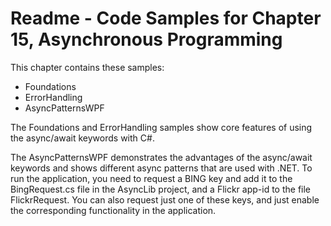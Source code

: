 # Readme - Code Samples for Chapter 15, Asynchronous ProgrammingThis chapter contains these samples:* Foundations* ErrorHandling* AsyncPatternsWPFThe Foundations and ErrorHandling samples show core features of using the async/await keywords with C#.The AsyncPatternsWPF demonstrates the advantages of the async/await keywords and shows different async patterns that are used with .NET. To run the application, you need to request a BING key and add it to the BingRequest.cs file in the AsyncLib project, and a Flickr app-id to the file FlickrRequest. You can also request just one of these keys, and just enable the corresponding functionality in the application.